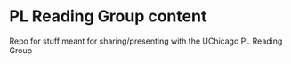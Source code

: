
# PL Reading Group content

Repo for stuff meant for sharing/presenting with the UChicago PL Reading Group


